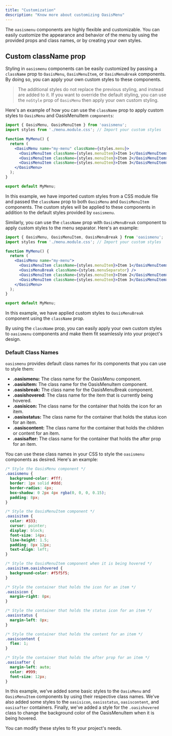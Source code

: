 ```yaml
---
title: "Customization"
description: "Know more about customizing OasisMenu"
---
```


The `oasismenu` components are highly flexible and customizable. You can easily customize the appearance and behavior of the menu by using the provided props and class names, or by creating your own styles.

## Custom className prop

Styling in `oasismenu` components can be easily customized by passing a `className` prop to `OasisMenu`, `OasisMenuItem`, or `OasisMenuBreak` components. By doing so, you can apply your own custom styles to these components.

> The additional styles do not replace the previous styling, and instead are added to it. If you want to override the default styling, you can use the `noStyle` prop of `OasisMenu` then apply your own custom styling.

Here's an example of how you can use the `className` prop to apply custom styles to `OasisMenu` and OasisMenuItem `components`:

```jsx
import { OasisMenu, OasisMenuItem } from 'oasismenu';
import styles from './menu.module.css'; // Import your custom styles

function MyMenu() {
  return (
    <OasisMenu name="my-menu" className={styles.menu}>
      <OasisMenuItem className={styles.menuItem}>Item 1</OasisMenuItem>
      <OasisMenuItem className={styles.menuItem}>Item 2</OasisMenuItem>
      <OasisMenuItem className={styles.menuItem}>Item 3</OasisMenuItem>
    </OasisMenu>
  );
}

export default MyMenu;
```

In this example, we have imported custom styles from a CSS module file and passed the `className` prop to both `OasisMenu` and `OasisMenuItem` components. The custom styles will be applied to these components in addition to the default styles provided by `oasismenu`.

Similarly, you can use the `className` prop with `OasisMenuBreak` component to apply custom styles to the menu separator. Here's an example:

```jsx
import { OasisMenu, OasisMenuItem, OasisMenuBreak } from 'oasismenu';
import styles from './menu.module.css'; // Import your custom styles

function MyMenu() {
  return (
    <OasisMenu name="my-menu">
      <OasisMenuItem className={styles.menuItem}>Item 1</OasisMenuItem>
      <OasisMenuBreak className={styles.menuSeparator} />
      <OasisMenuItem className={styles.menuItem}>Item 2</OasisMenuItem>
      <OasisMenuItem className={styles.menuItem}>Item 3</OasisMenuItem>
    </OasisMenu>
  );
}

export default MyMenu;
```

In this example, we have applied custom styles to `OasisMenuBreak` component using the `className` prop.

By using the `className` prop, you can easily apply your own custom styles to `oasismenu` components and make them fit seamlessly into your project's design.

### Default Class Names

`oasismenu` provides default class names for its components that you can use to style them:

* **.oasismenu:** The class name for the OasisMenu component.
* **.oasisitem:** The class name for the OasisMenuItem component.
* **.oasisbreak:** The class name for the OasisMenuBreak component.
* **.oasishovered:** The class name for the item that is currently being hovered.
* **.oasisicon:** The class name for the container that holds the icon for an item.
* **.oasisstatus:** The class name for the container that holds the status icon for an item.
* **.oasiscontent:** The class name for the container that holds the children or content for an item.
* **.oasisafter:** The class name for the container that holds the after prop for an item.

You can use these class names in your CSS to style the `oasismenu` components as desired. Here's an example:

```css
/* Style the OasisMenu component */
.oasismenu {
  background-color: #fff;
  border: 1px solid #ddd;
  border-radius: 4px;
  box-shadow: 0 2px 4px rgba(0, 0, 0, 0.15);
  padding: 8px;
}

/* Style the OasisMenuItem component */
.oasisitem {
  color: #333;
  cursor: pointer;
  display: block;
  font-size: 14px;
  line-height: 1.5;
  padding: 8px 12px;
  text-align: left;
}

/* Style the OasisMenuItem component when it is being hovered */
.oasisitem.oasishovered {
  background-color: #f5f5f5;
}

/* Style the container that holds the icon for an item */
.oasisicon {
  margin-right: 8px;
}

/* Style the container that holds the status icon for an item */
.oasisstatus {
  margin-left: 8px;
}

/* Style the container that holds the content for an item */
.oasiscontent {
  flex: 1;
}

/* Style the container that holds the after prop for an item */
.oasisafter {
  margin-left: auto;
  color: #999;
  font-size: 12px;
}
```

In this example, we've added some basic styles to the `OasisMenu` and `OasisMenuItem` components by using their respective class names. We've also added some styles to the `oasisicon`, `oasisstatus`, `oasiscontent`, and `oasisafter` containers. Finally, we've added a style for the `.oasishovered` class to change the background color of the OasisMenuItem when it is being hovered.

You can modify these styles to fit your project's needs.
